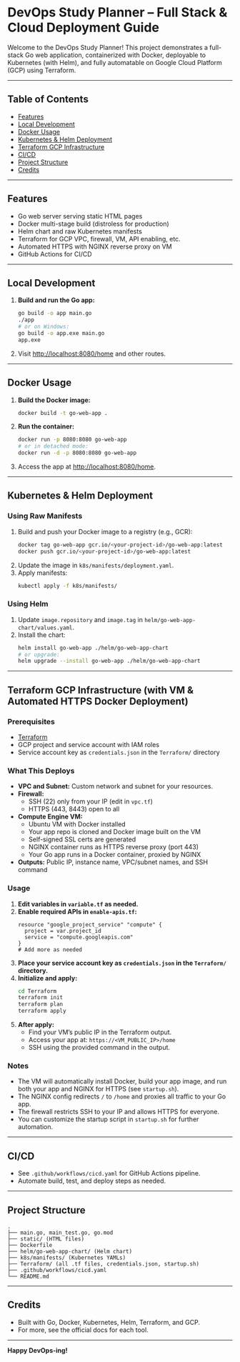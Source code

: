 # DevOps Study Planner – Full Stack & Cloud Deployment Guide

Welcome to the DevOps Study Planner! This project demonstrates a full-stack Go web application, containerized with Docker, deployable to Kubernetes (with Helm), and fully automatable on Google Cloud Platform (GCP) using Terraform.

---

## Table of Contents
- [Features](#features)
- [Local Development](#local-development)
- [Docker Usage](#docker-usage)
- [Kubernetes & Helm Deployment](#kubernetes--helm-deployment)
- [Terraform GCP Infrastructure](#terraform-gcp-infrastructure)
- [CI/CD](#cicd)
- [Project Structure](#project-structure)
- [Credits](#credits)

---

## Features
- Go web server serving static HTML pages
- Docker multi-stage build (distroless for production)
- Helm chart and raw Kubernetes manifests
- Terraform for GCP VPC, firewall, VM, API enabling, etc.
- Automated HTTPS with NGINX reverse proxy on VM
- GitHub Actions for CI/CD

---

## Local Development
1. **Build and run the Go app:**
   ```sh
   go build -o app main.go
   ./app
   # or on Windows:
   go build -o app.exe main.go
   app.exe
   ```
2. Visit [http://localhost:8080/home](http://localhost:8080/home) and other routes.

---

## Docker Usage
1. **Build the Docker image:**
   ```sh
   docker build -t go-web-app .
   ```
2. **Run the container:**
   ```sh
   docker run -p 8080:8080 go-web-app
   # or in detached mode:
   docker run -d -p 8080:8080 go-web-app
   ```
3. Access the app at [http://localhost:8080/home](http://localhost:8080/home).

---

## Kubernetes & Helm Deployment

### Using Raw Manifests
1. Build and push your Docker image to a registry (e.g., GCR):
   ```sh
   docker tag go-web-app gcr.io/<your-project-id>/go-web-app:latest
   docker push gcr.io/<your-project-id>/go-web-app:latest
   ```
2. Update the image in `k8s/manifests/deployment.yaml`.
3. Apply manifests:
   ```sh
   kubectl apply -f k8s/manifests/
   ```

### Using Helm
1. Update `image.repository` and `image.tag` in `helm/go-web-app-chart/values.yaml`.
2. Install the chart:
   ```sh
   helm install go-web-app ./helm/go-web-app-chart
   # or upgrade:
   helm upgrade --install go-web-app ./helm/go-web-app-chart
   ```

---

## Terraform GCP Infrastructure (with VM & Automated HTTPS Docker Deployment)

### Prerequisites
- [Terraform](https://www.terraform.io/downloads.html)
- GCP project and service account with IAM roles
- Service account key as `credentials.json` in the `Terraform/` directory

### What This Deploys
- **VPC and Subnet:** Custom network and subnet for your resources.
- **Firewall:** 
  - SSH (22) only from your IP (edit in `vpc.tf`)
  - HTTPS (443, 8443) open to all
- **Compute Engine VM:** 
  - Ubuntu VM with Docker installed
  - Your app repo is cloned and Docker image built on the VM
  - Self-signed SSL certs are generated
  - NGINX container runs as HTTPS reverse proxy (port 443)
  - Your Go app runs in a Docker container, proxied by NGINX
- **Outputs:** Public IP, instance name, VPC/subnet names, and SSH command

### Usage

1. **Edit variables in `variable.tf` as needed.**
2. **Enable required APIs in `enable-apis.tf`:**
   ```hcl
   resource "google_project_service" "compute" {
     project = var.project_id
     service = "compute.googleapis.com"
   }
   # Add more as needed
   ```
3. **Place your service account key as `credentials.json` in the `Terraform/` directory.**
4. **Initialize and apply:**
   ```sh
   cd Terraform
   terraform init
   terraform plan
   terraform apply
   ```
5. **After apply:**
   - Find your VM’s public IP in the Terraform output.
   - Access your app at: `https://<VM_PUBLIC_IP>/home`
   - SSH using the provided command in the output.

### Notes
- The VM will automatically install Docker, build your app image, and run both your app and NGINX for HTTPS (see `startup.sh`).
- The NGINX config redirects `/` to `/home` and proxies all traffic to your Go app.
- The firewall restricts SSH to your IP and allows HTTPS for everyone.
- You can customize the startup script in `startup.sh` for further automation.

---

## CI/CD
- See `.github/workflows/cicd.yaml` for GitHub Actions pipeline.
- Automate build, test, and deploy steps as needed.

---

## Project Structure
```
.
├── main.go, main_test.go, go.mod
├── static/ (HTML files)
├── Dockerfile
├── helm/go-web-app-chart/ (Helm chart)
├── k8s/manifests/ (Kubernetes YAMLs)
├── Terraform/ (all .tf files, credentials.json, startup.sh)
├── .github/workflows/cicd.yaml
└── README.md
```

---

## Credits
- Built with Go, Docker, Kubernetes, Helm, Terraform, and GCP.
- For more, see the official docs for each tool.

---

**Happy DevOps-ing!**